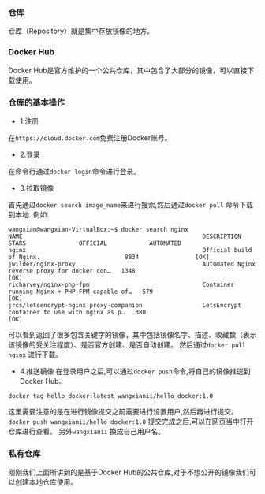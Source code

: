### 仓库

仓库（Repository）就是集中存放镜像的地方。

### Docker Hub

Docker Hub是官方维护的一个公共仓库，其中包含了大部分的镜像，可以直接下载使用。

### 仓库的基本操作

* 1.注册  

在` https://cloud.docker.com `免费注册Docker账号。
* 2.登录

在命令行通过`docker login`命令进行登录。

* 3.拉取镜像

首先通过`docker search image_name`来进行搜索,然后通过`docker pull` 命令下载到本地.
例如:
```
wangxian@wangxian-VirtualBox:~$ docker search nginx
NAME                                                   DESCRIPTION                                     STARS               OFFICIAL            AUTOMATED
nginx                                                  Official build of Nginx.                        8834                [OK]                
jwilder/nginx-proxy                                    Automated Nginx reverse proxy for docker con…   1348                                    [OK]
richarvey/nginx-php-fpm                                Container running Nginx + PHP-FPM capable of…   579                                     [OK]
jrcs/letsencrypt-nginx-proxy-companion                 LetsEncrypt container to use with nginx as p…   380                                     [OK]
```
可以看到返回了很多包含关键字的镜像，其中包括镜像名字、描述、收藏数（表示该镜像的受关注程度）、是否官方创建、是否自动创建。
然后通过`docker pull nginx` 进行下载。

* 4.推送镜像
在登录用户之后,可以通过`docker push`命令,将自己的镜像推送到Docker Hub。

`docker tag hello_docker:latest wangxianii/hello_docker:1.0`

这里需要注意的是在进行镜像提交之前需要进行设置用户,然后再进行提交。
`docker push wangxianii/hello_docker:1.0` 
提交完成之后,可以在网页当中打开仓库进行查看。
另外`wangxianii` 换成自己用户名。


### 私有仓库 
刚刚我们上面所讲到的是基于Docker Hub的公共仓库,对于不想公开的镜像我们可以创建本地仓库使用。






